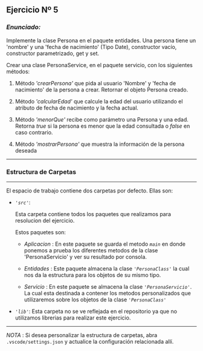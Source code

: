## Ejercicio Nº 5

### *Enunciado:*
<p> 
Implemente la clase Persona en el paquete entidades. Una persona tiene un 'nombre' y una 'fecha de nacimiento' (Tipo Date), constructor vacío, constructor parametrizado, get y set. 
        
Crear una clase PersonaService, en el paquete servicio, con los siguientes métodos:
</p>

1. Método *'crearPersona'* que pida al usuario 'Nombre' y 'fecha de nacimiento' de la persona a crear. Retornar el objeto Persona creado.

2. Método *'calcularEdad'* que calcule la edad del usuario utilizando el atributo de fecha de nacimiento y la fecha actual.

3. Método *'menorQue'* recibe como parámetro una Persona y una edad. Retorna *true* si la persona es menor que la edad consultada o *false* en caso contrario.

4. Método *'mostrarPersona'* que muestra la información de la persona deseada

---
### Estructura de Carpetas
---
El espacio de trabajo contiene dos carpetas por defecto.
Ellas son:

+ *`'src'`*:
    <p>Esta carpeta contiene todos los paquetes que realizamos para resolucion del ejercicio.</p>

    Estos paquetes son:
    + *Aplicacion* : En este paquete se guarda el metodo *`main`* en donde ponemos a prueba los diferentes metodos de la clase 'PersonaServicio' y ver su resultado por consola.

    + *Entidades* : Este paquete almacena la clase *`'PersonaClass'`* la cual nos da la estructura para los objetos de su mismo tipo.

    + *Servicio* : En este paquete se almacena la clase *`'PersonaServicio'`*. La cual esta destinada a contener los metodos personalizados que utilizaremos sobre los objetos de la clase *`'PersonaClass'`*

+ *`'lib'`*: Esta carpeta no se ve reflejada en el repositorio ya que no utilizamos librerias para realizar este ejercicio.

---

*NOTA* : Si desea personalizar la estructura de carpetas, abra `.vscode/settings.json` y actualice la configuración relacionada allí.
